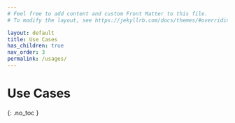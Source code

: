 ```yaml
---
# Feel free to add content and custom Front Matter to this file.
# To modify the layout, see https://jekyllrb.com/docs/themes/#overriding-theme-defaults

layout: default
title: Use Cases
has_children: true
nav_order: 3
permalink: /usages/
---
```


# Use Cases

{: .no_toc }

